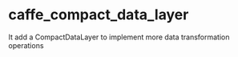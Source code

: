 # caffe_compact_data_layer
It add a CompactDataLayer to implement more data transformation operations
